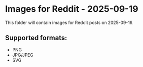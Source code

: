 # Images for Reddit - 2025-09-19

This folder will contain images for Reddit posts on 2025-09-19.

## Supported formats:
- PNG
- JPG/JPEG
- SVG
